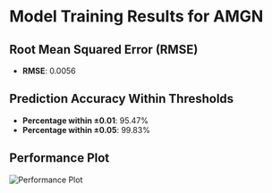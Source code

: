 # Model Training Results for AMGN

## Root Mean Squared Error (RMSE)
- **RMSE**: 0.0056

## Prediction Accuracy Within Thresholds
- **Percentage within ±0.01**: 95.47%
- **Percentage within ±0.05**: 99.83%

## Performance Plot
![Performance Plot](../imgs/AMGN.png)
